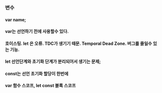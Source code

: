 ### 변수  
#### var name;
#### var는 선언하기 전에 사용할수 있다. 
#### 호이스팅. let 은 오류. TDC가 생기기 때문. Temporal Dead Zone. 버그를 줄일수 있는 기능.
#### let 선언단계와 초기화 단계가 분리되어서 생기는 문제;  
#### const는 선언 초기화 할당이 한번에 

#### var 함수 스코프, let const 블록 스코프 

